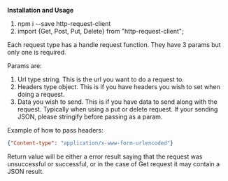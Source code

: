 **Installation and Usage**

1. npm i --save http-request-client
2. import {Get, Post, Put, Delete} from "http-request-client";

Each request type has a handle request function. They have 3 params but only one is required.

Params are:

1. Url type string. This is the url you want to do a request to.
2. Headers type object. This is if you have headers you wish to set when doing a request.
3. Data you wish to send. This is if you have data to send along with the request. Typically when using a put or delete request. If your sending JSON, please stringify before passing as a param.

Example of how to pass headers:

```json
{"Content-type": "application/x-www-form-urlencoded"}
```

Return value will be either a error result saying that the request was unsuccessful or successful, or in the case of Get request it may contain a JSON result.
